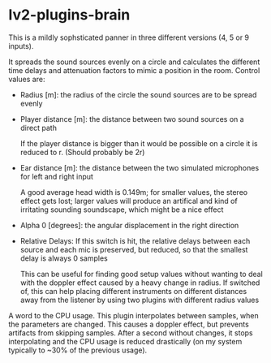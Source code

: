 # lv2-plugins-brain

This is a mildly sophsticated panner in three different versions (4, 5 or 9 inputs).

It spreads the sound sources evenly on a circle and calculates the different time delays and attenuation factors to mimic a position in the room.
Control values are:
+ Radius [m]: the radius of the circle the sound sources are to be spread evenly
+ Player distance [m]: the distance between two sound sources on a direct path

   If the player distance is bigger than it would be possible on a circle it is reduced to r. (Should probably be 2r)
   
+ Ear distance [m]: the distance between the two simulated microphones for left and right input

   A good average head width is 0.149m; for smaller values, the stereo effect gets lost; larger values will produce an artifical and kind of irritating sounding soundscape, which might be a nice effect
  
+ Alpha 0 [degrees]: the angular displacement in the right direction
+ Relative Delays: If this switch is hit, the relative delays between each source and each mic is preserved, but reduced, so that the smallest delay is always 0 samples

   This can be useful for finding good setup values without wanting to deal with the doppler effect caused by a heavy change in radius.
   If switched of, this can help placing different instruments on different distances away from the listener by using two plugins with different radius values

A word to the CPU usage. This plugin interpolates between samples, when the parameters are changed. This causes a doppler effect, but prevents artifacts from skipping samples. After a second without changes, it stops interpolating and the CPU usage is reduced drastically (on my system typically to ~30% of the previous usage).
